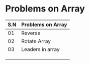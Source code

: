 # Problems on Array

|S.N|Problems on Array|
|---|-----------------|
|01|Reverse|
|02|Rotate Array|
|03|Leaders in array|
|||
|||
|||
